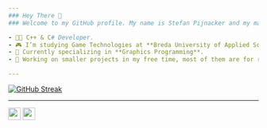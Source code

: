 ```yaml
---
### Hey There 👋
### Welcome to my GitHub profile. My name is Stefan Pijnacker and my main occupation is **Game Development/Programming**.

- 👨‍💻 C++ & C# Developer.
- 🎮 I’m studying Game Technologies at **Breda University of Applied Sciences**.
- 🔭 Currently specializing in **Graphics Programming**. 
- 💫 Working on smaller projects in my free time, most of them are for research, they can be found among my public repositories.

---
```


[![GitHub Streak](https://streak-stats.demolab.com?user=stefanpgd&theme=highcontrast)](https://git.io/streak-stats)
    
---


<p><a href="https://twitter.com/StefanPijnacker"><img src="https://img.shields.io/badge/twitter-%231DA1F2.svg?&style=for-the-badge&logo=twitter&logoColor=white" height=25></a> <a href="https://www.linkedin.com/in/stefan-pijnacker-6b506a194/"><img src="https://img.shields.io/badge/linkedin-%230077B5.svg?&style=for-the-badge&logo=linkedin&logoColor=white" height=25></a>
